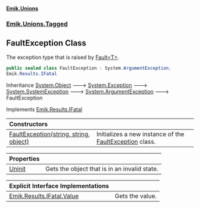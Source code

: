 #### [Emik.Unions](index.md 'index')
### [Emik.Unions.Tagged](Emik.Unions.Tagged.md 'Emik.Unions.Tagged')

## FaultException Class

The exception type that is raised by [Fault&lt;T&gt;](Fault{T}.md 'Emik.Unions.Tagged.Fault<T>').

```csharp
public sealed class FaultException : System.ArgumentException,
Emik.Results.IFatal
```

Inheritance [System.Object](https://docs.microsoft.com/en-us/dotnet/api/System.Object 'System.Object') &#129106; [System.Exception](https://docs.microsoft.com/en-us/dotnet/api/System.Exception 'System.Exception') &#129106; [System.SystemException](https://docs.microsoft.com/en-us/dotnet/api/System.SystemException 'System.SystemException') &#129106; [System.ArgumentException](https://docs.microsoft.com/en-us/dotnet/api/System.ArgumentException 'System.ArgumentException') &#129106; FaultException

Implements [Emik.Results.IFatal](https://docs.microsoft.com/en-us/dotnet/api/Emik.Results.IFatal 'Emik.Results.IFatal')

| Constructors | |
| :--- | :--- |
| [FaultException(string, string, object)](FaultException..ctor(String,String,Object).md 'Emik.Unions.Tagged.FaultException.FaultException(string, string, object)') | Initializes a new instance of the [FaultException](FaultException.md 'Emik.Unions.Tagged.FaultException') class. |

| Properties | |
| :--- | :--- |
| [Uninit](FaultException.Uninit.md 'Emik.Unions.Tagged.FaultException.Uninit') | Gets the object that is in an invalid state. |

| Explicit Interface Implementations | |
| :--- | :--- |
| [Emik.Results.IFatal.Value](FaultException.Emik.Results.IFatal.Value.md 'Emik.Unions.Tagged.FaultException.Emik.Results.IFatal.Value') | Gets the value. |
